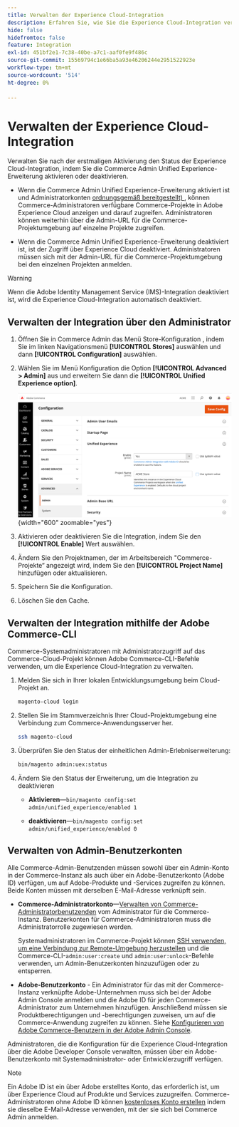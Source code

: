 ```yaml
---
title: Verwalten der Experience Cloud-Integration
description: Erfahren Sie, wie Sie die Experience Cloud-Integration verwalten und Probleme beheben
hide: false
hidefromtoc: false
feature: Integration
exl-id: 451bf2e1-7c38-40be-a7c1-aaf0fe9f486c
source-git-commit: 15569794c1e66ba5a93e46206244e2951522923e
workflow-type: tm+mt
source-wordcount: '514'
ht-degree: 0%

---
```


# Verwalten der Experience Cloud-Integration

Verwalten Sie nach der erstmaligen Aktivierung den Status der Experience Cloud-Integration, indem Sie die Commerce Admin Unified Experience-Erweiterung aktivieren oder deaktivieren.

- Wenn die Commerce Admin Unified Experience-Erweiterung aktiviert ist und Administratorkonten [ordnungsgemäß bereitgestellt) ](#manage-admin-user-accounts), können Commerce-Administratoren verfügbare Commerce-Projekte in Adobe Experience Cloud anzeigen und darauf zugreifen. Administratoren können weiterhin über die Admin-URL für die Commerce-Projektumgebung auf einzelne Projekte zugreifen.

- Wenn die Commerce Admin Unified Experience-Erweiterung deaktiviert ist, ist der Zugriff über Experience Cloud deaktiviert. Administratoren müssen sich mit der Admin-URL für die Commerce-Projektumgebung bei den einzelnen Projekten anmelden.

>[!WARNING]
>
>Wenn die Adobe Identity Management Service (IMS)-Integration deaktiviert ist, wird die Experience Cloud-Integration automatisch deaktiviert.

## Verwalten der Integration über den Administrator

1. Öffnen Sie in Commerce Admin das Menü Store-Konfiguration , indem Sie im linken Navigationsmenü **[!UICONTROL Stores]** auswählen und dann **[!UICONTROL Configuration]** auswählen.

1. Wählen Sie im Menü Konfiguration die Option **[!UICONTROL Advanced > Admin]** aus und erweitern Sie dann die **[!UICONTROL Unified Experience option]**.

   ![Admin Store-Konfiguration für die Experience Cloud-Integration](./assets/admin-uex-manage-settings.png){width="600" zoomable="yes"}

1. Aktivieren oder deaktivieren Sie die Integration, indem Sie den **[!UICONTROL Enable]** Wert auswählen.

1. Ändern Sie den Projektnamen, der im Arbeitsbereich &quot;Commerce-Projekte“ angezeigt wird, indem Sie den **[!UICONTROL Project Name]** hinzufügen oder aktualisieren.

1. Speichern Sie die Konfiguration.

1. Löschen Sie den Cache.

## Verwalten der Integration mithilfe der Adobe Commerce-CLI

Commerce-Systemadministratoren mit Administratorzugriff auf das Commerce-Cloud-Projekt können Adobe Commerce-CLI-Befehle verwenden, um die Experience Cloud-Integration zu verwalten.

1. Melden Sie sich in Ihrer lokalen Entwicklungsumgebung beim Cloud-Projekt an.

   ```bash
   magento-cloud login
   ```

1. Stellen Sie im Stammverzeichnis Ihrer Cloud-Projektumgebung eine Verbindung zum Commerce-Anwendungsserver her.

   ```bash
   ssh magento-cloud
   ```

1. Überprüfen Sie den Status der einheitlichen Admin-Erlebniserweiterung:

   ```bash
   bin/magento admin:uex:status
   ```

1. Ändern Sie den Status der Erweiterung, um die Integration zu deaktivieren

   - **Aktivieren**—`bin/magento config:set admin/unified_experience/enabled 1`

   - **deaktivieren**—`bin/magento config:set admin/unified_experience/enabled 0`

## Verwalten von Admin-Benutzerkonten

Alle Commerce-Admin-Benutzenden müssen sowohl über ein Admin-Konto in der Commerce-Instanz als auch über ein Adobe-Benutzerkonto (Adobe ID) verfügen, um auf Adobe-Produkte und -Services zugreifen zu können. Beide Konten müssen mit derselben E-Mail-Adresse verknüpft sein.

- **Commerce-Administratorkonto**—[Verwalten von Commerce-Administratorbenutzenden](../systems/permissions-users-all.md) vom Administrator für die Commerce-Instanz. Benutzerkonten für Commerce-Administratoren muss die Administratorrolle zugewiesen werden.

  Systemadministratoren im Commerce-Projekt können [SSH verwenden, um eine Verbindung zur Remote-Umgebung herzustellen](https://experienceleague.adobe.com/docs/commerce-cloud-service/user-guide/develop/secure-connections.html#connect-to-a-remote-environment) und die Commerce-CLI-`admin:user:create` und `admin:user:unlock`-Befehle verwenden, um Admin-Benutzerkonten hinzuzufügen oder zu entsperren.

- **Adobe-Benutzerkonto** - Ein Administrator für das mit der Commerce-Instanz verknüpfte Adobe-Unternehmen muss sich bei der Adobe Admin Console anmelden und die Adobe ID für jeden Commerce-Administrator zum Unternehmen hinzufügen. Anschließend müssen sie Produktberechtigungen und -berechtigungen zuweisen, um auf die Commerce-Anwendung zugreifen zu können. Siehe [Konfigurieren von Adobe Commerce-Benutzern in der Adobe Admin Console](adobe-ims-config.md#step-4-configure-adobe-commerce-users-in-the-adobe-admin-console).

Administratoren, die die Konfiguration für die Experience Cloud-Integration über die Adobe Developer Console verwalten, müssen über ein Adobe-Benutzerkonto mit Systemadministrator- oder Entwicklerzugriff verfügen.

>[!NOTE]
>
>Ein Adobe ID ist ein über Adobe erstelltes Konto, das erforderlich ist, um über Experience Cloud auf Produkte und Services zuzugreifen. Commerce-Administratoren ohne Adobe ID können [kostenloses Konto erstellen](https://helpx.adobe.com/manage-account/using/create-update-adobe-id.html) indem sie dieselbe E-Mail-Adresse verwenden, mit der sie sich bei Commerce Admin anmelden.
